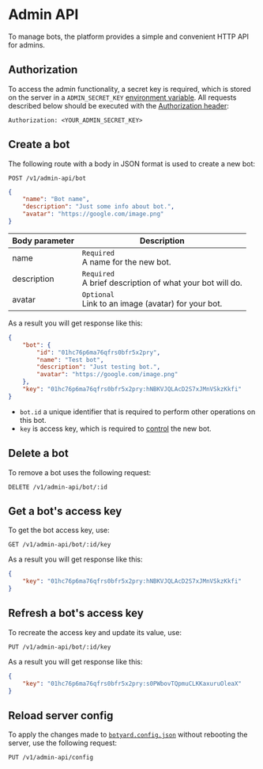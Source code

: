 # Admin API

To manage bots, the platform provides a simple and convenient HTTP API for admins.

## Authorization

To access the admin functionality, a secret key is required, which is stored on the server in a `ADMIN_SECRET_KEY` [environment variable](../configuration.md#environment-variables). All requests described below should be executed with the [Authorization header](https://developer.mozilla.org/en-US/docs/Web/HTTP/Headers/Authorization):

```nginx
Authorization: <YOUR_ADMIN_SECRET_KEY>
```

## Create a bot

The following route with a body in JSON format is used to create a new bot:

```nginx
POST /v1/admin-api/bot
```

```json
{
    "name": "Bot name",
    "description": "Just some info about bot.",
    "avatar": "https://google.com/image.png"
}
```

| Body parameter | Description                                                   |
| -------------- | ------------------------------------------------------------- |
| name           | `Required` <br> A name for the new bot.                       |
| description    | `Required` <br> A brief description of what your bot will do. |
| avatar         | `Optional` <br> Link to an image (avatar) for your bot.       |

As a result you will get response like this:

```json
{
    "bot": {
        "id": "01hc76p6ma76qfrs0bfr5x2pry",
        "name": "Test bot",
        "description": "Just testing bot.",
        "avatar": "https://google.com/image.png"
    },
    "key": "01hc76p6ma76qfrs0bfr5x2pry:hNBKVJQLAcD2S7xJMnVSkzKkfi"
}
```

-   `bot.id` a unique identifier that is required to perform other operations on this bot.
-   `key` is access key, which is required to [control](./bot.md#authorization) the new bot.

## Delete a bot

To remove a bot uses the following request:

```nginx
DELETE /v1/admin-api/bot/:id
```

## Get a bot's access key

To get the bot access key, use:

```nginx
GET /v1/admin-api/bot/:id/key
```

As a result you will get response like this:

```json
{
    "key": "01hc76p6ma76qfrs0bfr5x2pry:hNBKVJQLAcD2S7xJMnVSkzKkfi"
}
```

## Refresh a bot's access key

To recreate the access key and update its value, use:

```nginx
PUT /v1/admin-api/bot/:id/key
```

As a result you will get response like this:

```json
{
    "key": "01hc76p6ma76qfrs0bfr5x2pry:s0PWbovTQpmuCLKKaxuruOleaX"
}
```

## Reload server config

To apply the changes made to [`botyard.config.json`](../configuration.md#config-file) without rebooting the server, use the following request:

```nginx
PUT /v1/admin-api/config
```
